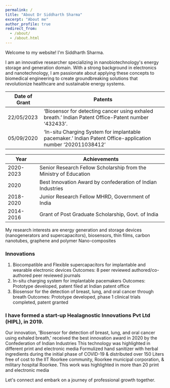 ```yaml
---
permalink: /
title: "About Dr Siddharth Sharma"
excerpt: "About me"
author_profile: true
redirect_from: 
  - /about/
  - /about.html
---
```


Welcome to my website! I'm Siddharth Sharma.

I am an innovative researcher specializing in nanobiotechnology's energy storage and generation domain. With a strong background in electronics and nanotechnology, I am passionate about applying these concepts to biomedical engineering to create groundbreaking solutions that revolutionize healthcare and sustainable energy systems.

| Date of Grant | Patents                                                                                                     |
|---------------|-------------------------------------------------------------------------------------------------------------|
| 22/05/2023    | ‘Biosensor for detecting cancer using exhaled breath.’ Indian Patent Office-Patent number ‘432433’.         |
| 05/09/2020    | ‘In-situ Charging System for implantable pacemaker.’ Indian Patent Office-application number ‘202011038412’ |


| Year       | Achievements                                                      |
|------------|-------------------------------------------------------------------|
| 2020- 2023 | Senior Research Fellow Scholarship from the Ministry of Education |
| 2020       | Best Innovation Award by confederation of Indian Industries       |
| 2018- 2020 | Junior Research Fellow MHRD, Government of India                  |
| 2014- 2016 | Grant of Post Graduate Scholarship, Govt. of India                |


My research interests are energy generation and storage devices (nanogenerators and supercapacitors), biosensors, thin films, carbon nanotubes, graphene and polymer Nano-composites

### Innovations
1. Biocompatible and Flexible supercapacitors for implantable and wearable electronic devices
   Outcomes: 8 peer reviewed authored/co-authored peer reviewed journals
2. In-situ charging system for implantable pacemakers
   Outcomes: Prototype developed, patent filed at Indian patent office
3. Biosensor for the detection of breast, lung, and oral cancer through breath
   Outcomes: Prototype developed, phase 1 clinical trials completed, patent granted

### I  have formed a start-up Healagnostic Innovations Pvt Ltd (HIPL), in 2019.
Our innovation, 'Biosensor for detection of breast, lung, and oral cancer using exhaled breath,'
received the best innovation award in 2020 by the Confederation of Indian Industries
This technology was highlighted in different print and electronic media Formulized hand sanitizer with
herbal ingredients during the initial phase of COVID-19 & distributed over 150 Liters free of cost to the IIT
Roorkee community, Roorkee municipal corporation, & military hospital Roorkee.
This work was highlighted in more than 20 print and electronic media

Let's connect and embark on a journey of professional growth together.
